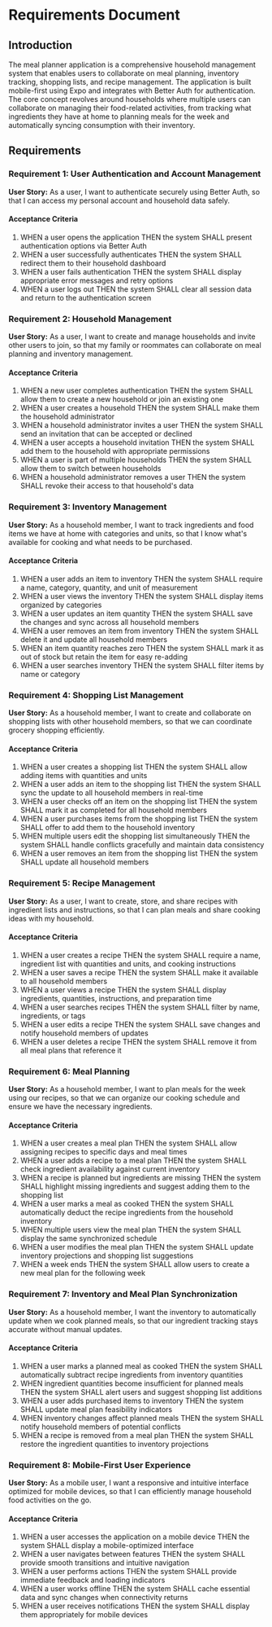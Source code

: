 # Requirements Document

## Introduction

The meal planner application is a comprehensive household management system that enables users to collaborate on meal planning, inventory tracking, shopping lists, and recipe management. The application is built mobile-first using Expo and integrates with Better Auth for authentication. The core concept revolves around households where multiple users can collaborate on managing their food-related activities, from tracking what ingredients they have at home to planning meals for the week and automatically syncing consumption with their inventory.

## Requirements

### Requirement 1: User Authentication and Account Management

**User Story:** As a user, I want to authenticate securely using Better Auth, so that I can access my personal account and household data safely.

#### Acceptance Criteria

1. WHEN a user opens the application THEN the system SHALL present authentication options via Better Auth
2. WHEN a user successfully authenticates THEN the system SHALL redirect them to their household dashboard
3. WHEN a user fails authentication THEN the system SHALL display appropriate error messages and retry options
4. WHEN a user logs out THEN the system SHALL clear all session data and return to the authentication screen

### Requirement 2: Household Management

**User Story:** As a user, I want to create and manage households and invite other users to join, so that my family or roommates can collaborate on meal planning and inventory management.

#### Acceptance Criteria

1. WHEN a new user completes authentication THEN the system SHALL allow them to create a new household or join an existing one
2. WHEN a user creates a household THEN the system SHALL make them the household administrator
3. WHEN a household administrator invites a user THEN the system SHALL send an invitation that can be accepted or declined
4. WHEN a user accepts a household invitation THEN the system SHALL add them to the household with appropriate permissions
5. WHEN a user is part of multiple households THEN the system SHALL allow them to switch between households
6. WHEN a household administrator removes a user THEN the system SHALL revoke their access to that household's data

### Requirement 3: Inventory Management

**User Story:** As a household member, I want to track ingredients and food items we have at home with categories and units, so that I know what's available for cooking and what needs to be purchased.

#### Acceptance Criteria

1. WHEN a user adds an item to inventory THEN the system SHALL require a name, category, quantity, and unit of measurement
2. WHEN a user views the inventory THEN the system SHALL display items organized by categories
3. WHEN a user updates an item quantity THEN the system SHALL save the changes and sync across all household members
4. WHEN a user removes an item from inventory THEN the system SHALL delete it and update all household members
5. WHEN an item quantity reaches zero THEN the system SHALL mark it as out of stock but retain the item for easy re-adding
6. WHEN a user searches inventory THEN the system SHALL filter items by name or category

### Requirement 4: Shopping List Management

**User Story:** As a household member, I want to create and collaborate on shopping lists with other household members, so that we can coordinate grocery shopping efficiently.

#### Acceptance Criteria

1. WHEN a user creates a shopping list THEN the system SHALL allow adding items with quantities and units
2. WHEN a user adds an item to the shopping list THEN the system SHALL sync the update to all household members in real-time
3. WHEN a user checks off an item on the shopping list THEN the system SHALL mark it as completed for all household members
4. WHEN a user purchases items from the shopping list THEN the system SHALL offer to add them to the household inventory
5. WHEN multiple users edit the shopping list simultaneously THEN the system SHALL handle conflicts gracefully and maintain data consistency
6. WHEN a user removes an item from the shopping list THEN the system SHALL update all household members

### Requirement 5: Recipe Management

**User Story:** As a user, I want to create, store, and share recipes with ingredient lists and instructions, so that I can plan meals and share cooking ideas with my household.

#### Acceptance Criteria

1. WHEN a user creates a recipe THEN the system SHALL require a name, ingredient list with quantities and units, and cooking instructions
2. WHEN a user saves a recipe THEN the system SHALL make it available to all household members
3. WHEN a user views a recipe THEN the system SHALL display ingredients, quantities, instructions, and preparation time
4. WHEN a user searches recipes THEN the system SHALL filter by name, ingredients, or tags
5. WHEN a user edits a recipe THEN the system SHALL save changes and notify household members of updates
6. WHEN a user deletes a recipe THEN the system SHALL remove it from all meal plans that reference it

### Requirement 6: Meal Planning

**User Story:** As a household member, I want to plan meals for the week using our recipes, so that we can organize our cooking schedule and ensure we have the necessary ingredients.

#### Acceptance Criteria

1. WHEN a user creates a meal plan THEN the system SHALL allow assigning recipes to specific days and meal times
2. WHEN a user adds a recipe to a meal plan THEN the system SHALL check ingredient availability against current inventory
3. WHEN a recipe is planned but ingredients are missing THEN the system SHALL highlight missing ingredients and suggest adding them to the shopping list
4. WHEN a user marks a meal as cooked THEN the system SHALL automatically deduct the recipe ingredients from the household inventory
5. WHEN multiple users view the meal plan THEN the system SHALL display the same synchronized schedule
6. WHEN a user modifies the meal plan THEN the system SHALL update inventory projections and shopping list suggestions
7. WHEN a week ends THEN the system SHALL allow users to create a new meal plan for the following week

### Requirement 7: Inventory and Meal Plan Synchronization

**User Story:** As a household member, I want the inventory to automatically update when we cook planned meals, so that our ingredient tracking stays accurate without manual updates.

#### Acceptance Criteria

1. WHEN a user marks a planned meal as cooked THEN the system SHALL automatically subtract recipe ingredients from inventory quantities
2. WHEN ingredient quantities become insufficient for planned meals THEN the system SHALL alert users and suggest shopping list additions
3. WHEN a user adds purchased items to inventory THEN the system SHALL update meal plan feasibility indicators
4. WHEN inventory changes affect planned meals THEN the system SHALL notify household members of potential conflicts
5. WHEN a recipe is removed from a meal plan THEN the system SHALL restore the ingredient quantities to inventory projections

### Requirement 8: Mobile-First User Experience

**User Story:** As a mobile user, I want a responsive and intuitive interface optimized for mobile devices, so that I can efficiently manage household food activities on the go.

#### Acceptance Criteria

1. WHEN a user accesses the application on a mobile device THEN the system SHALL display a mobile-optimized interface
2. WHEN a user navigates between features THEN the system SHALL provide smooth transitions and intuitive navigation
3. WHEN a user performs actions THEN the system SHALL provide immediate feedback and loading indicators
4. WHEN a user works offline THEN the system SHALL cache essential data and sync changes when connectivity returns
5. WHEN a user receives notifications THEN the system SHALL display them appropriately for mobile devices
